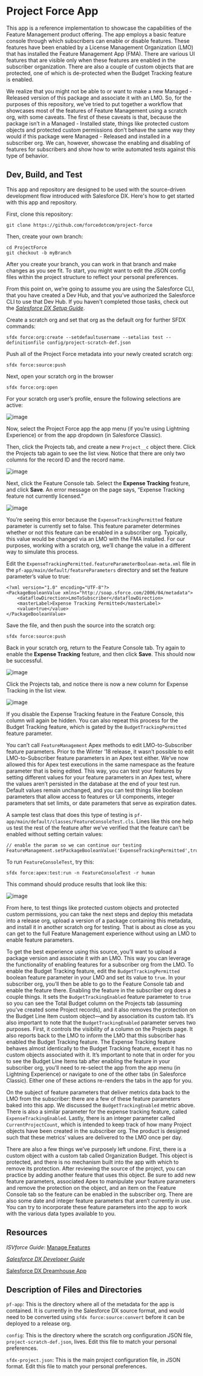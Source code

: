 # Project Force App

This app is a reference implementation to showcase the capabilities of the Feature Management product offering. The app employs a basic feature console through which subscribers can enable or disable features. These features have been enabled by a License Management Organization (LMO) that has installed the Feature Management App (FMA). There are various UI features that are visible only when these features are enabled in the subscriber organization. There are also a couple of custom objects that are protected, one of which is de-protected when the Budget Tracking feature is enabled. 

We realize that you might not be able to or want to make a new Managed - Released version of this package and associate it with an LMO. So, for the purposes of this repository, we’ve tried to put together a workflow that showcases most of the features of Feature Management using a scratch org, with some caveats. The first of these caveats is that, because the package isn’t in a Managed - Installed state, things like protected custom objects and protected custom permissions don’t behave the same way they would if this package were Managed - Released and installed in a subscriber org. We can, however, showcase the enabling and disabling of features for subscribers and show how to write automated tests against this type of behavior. 

## Dev, Build, and Test

This app and repository are designed to be used with the source-driven development flow introduced with Salesforce DX. Here's how to get started with this app and repository.

First, clone this repository:

```
git clone https://github.com/forcedotcom/project-force
```

Then, create your own branch:

```
cd ProjectForce	
git checkout -b myBranch
```

After you create your branch, you can work in that branch and make changes as you see fit. To start, you might want to edit the JSON config files within the project structure to reflect your personal preferences. 

From this point on, we’re going to assume you are using the Salesforce CLI, that you have created a Dev Hub, and that you’ve authorized the Salesforce CLI to use that Dev Hub. If you haven't completed those tasks, check out the _[Salesforce DX Setup Guide](https://developer.salesforce.com/docs/atlas.en-us.sfdx_setup.meta/sfdx_setup)_.

Create a scratch org and set that org as the default org for further SFDX commands:

```
sfdx force:org:create --setdefaultusername --setalias test --definitionfile config/project-scratch-def.json 
```

Push all of the Project Force metadata into your newly created scratch org:

```
sfdx force:source:push
```

Next, open your scratch org in the browser

```
sfdx force:org:open
```

For your scratch org user’s profile, ensure the following selections are active:

![image](https://user-images.githubusercontent.com/45772/30082726-1464101c-9249-11e7-9cfb-d34e5889dccb.png)

Now, select the Project Force app the app menu (if you’re using Lightning Experience) or from the app dropdown (in Salesforce Classic).

Then, click the Projects tab, and create a new `Project__c` object there. Click the Projects tab again to see the list view. Notice that there are only two columns for the record ID and the record name.

![image](https://user-images.githubusercontent.com/31550188/30071448-f94d219e-9223-11e7-9db7-0877646b7b7c.png)

Next, click the Feature Console tab. Select the **Expense Tracking** feature, and click **Save**. An error message on the page says, “Expense Tracking feature not currently licensed.” 

![image](https://user-images.githubusercontent.com/31550188/30071402-c6374a46-9223-11e7-931e-6ad24d2b6745.png)

You’re seeing this error because the `ExpenseTrackingPermitted` feature parameter is currently set to false. This feature parameter determines whether or not this feature can be enabled in a subscriber org. Typically, this value would be changed via an LMO with the FMA installed. For our purposes, working with a scratch org, we’ll change the value in a different way to simulate this process. 

Edit the `ExpenseTrackingPermitted.featureParameterBoolean-meta.xml` file in the `pf-app/main/default/featureParameters` directory and set the feature parameter’s value to true:

```
<?xml version="1.0" encoding="UTF-8"?>
<PackageBooleanValue xmlns="http://soap.sforce.com/2006/04/metadata">
    <dataflowDirection>LmoToSubscriber</dataflowDirection>
    <masterLabel>Expense Tracking Permitted</masterLabel>
    <value>true</value>
</PackageBooleanValue>
```

Save the file, and then push the source into the scratch org:

```
sfdx force:source:push
```

Back in your scratch org, return to the Feature Console tab. Try again to enable the **Expense Tracking** feature, and then click **Save**. This should now be successful. 

![image](https://user-images.githubusercontent.com/31550188/30071529-42e21eae-9224-11e7-9d87-d6b5b4e1e131.png)

Click the Projects tab, and notice there is now a new column for Expense Tracking in the list view. 

![image](https://user-images.githubusercontent.com/31550188/30071557-5919a764-9224-11e7-9b82-790822c42f41.png)

If you disable the Expense Tracking feature in the Feature Console, this column will again be hidden. You can also repeat this process for the Budget Tracking feature, which is gated by the `BudgetTrackingPermitted` feature parameter. 

You can’t call `FeatureManagement` Apex methods to edit LMO-to-Subscriber feature parameters. Prior to the Winter ’18 release, it wasn’t possible to edit LMO-to-Subscriber feature parameters in an Apex test either. We’ve now allowed this for Apex test executions in the same namespace as the feature parameter that is being edited. This way, you can test your features by setting different values for your feature parameters in an Apex test, where the values aren’t persisted in the database at the end of your test run. Default values remain unchanged, and you can test things like boolean parameters that allow access to features or UI components, integer parameters that set limits, or date parameters that serve as expiration dates. 

A sample test class that does this type of testing is `pf-app/main/default/classes/FeatureConsoleTest.cls`. Lines like this one help us test the rest of the feature after we’ve verified that the feature can’t be enabled without setting certain values:

```
// enable the param so we can continue our testing
FeatureManagement.setPackageBooleanValue('ExpenseTrackingPermitted',true);
```

To run `FeatureConsoleTest`, try this:

```
sfdx force:apex:test:run -n FeatureConsoleTest -r human
```

This command should produce results that look like this:

![image](https://user-images.githubusercontent.com/31550188/30071140-f456df28-9222-11e7-8c6a-9e93af46492c.png)

From here, to test things like protected custom objects and protected custom permissions, you can take the next steps and deploy this metadata into a release org, upload a version of a package containing this metadata, and install it in another scratch org for testing. That is about as close as you can get to the full Feature Management experience without using an LMO to enable feature parameters. 

To get the best experience using this source, you’ll want to upload a package version and associate it with an LMO. This way you can leverage the functionality of enabling features for a subscriber org from the LMO. To enable the Budget Tracking feature,  edit the `BudgetTrackingPermitted` boolean feature parameter in your LMO and set its value to `true`. In your subscriber org, you’ll then be able to go to the Feature Console tab and enable the feature there. Enabling the feature in the subscriber org does a couple things. It sets the `BudgetTrackingEnabled` feature parameter to `true` so you can see the Total Budget column on the Projects tab (assuming you’ve created some Project records), and it also removes the protection on the Budget Line Item custom object—and by association its custom tab. It’s also important to note that the `BudgetTrackingEnabled` parameter serves two purposes. First, it controls the visibility of a column on the Projects page. It also reports back to the LMO to inform the LMO that this subscriber has enabled the Budget Tracking feature. The Expense Tracking feature behaves almost identically to the Budget Tracking feature, except it has no custom objects associated with it. It’s important to note that in order for you to see the Budget Line Items tab after enabling the feature in your subscriber org, you’ll need to re-select the app from the app menu (in Lightning Experience) or navigate to one of the other tabs (in Salesforce Classic). Either one of these actions re-renders the tabs in the app for you. 

On the subject of feature parameters that deliver metrics data back to the LMO from the subscriber: there are a few of these feature parameters baked into this app. We discussed the `BudgetTrackingEnabled` metric above. There is also a similar parameter for the expense tracking feature, called `ExpenseTrackingEnabled`. Lastly, there is an integer parameter called `CurrentProjectCount`, which is intended to keep track of how many Project objects have been created in the subscriber org. The product is designed such that these metrics’ values are delivered to the LMO once per day. 

There are also a few things we’ve purposely left undone. First, there is a custom object with a custom tab called Organization Budget. This object is protected, and there is no mechanism built into the app with which to remove its protection. After reviewing the source of the project, you can practice by adding another feature that uses this object. Be sure to add new feature parameters, associated Apex to manipulate your feature parameters and remove the protection on the object, and an item on the Feature Console tab so the feature can be enabled in the subscriber org. There are also some date and integer feature parameters that aren’t currently in use. You can try to incorporate these feature parameters into the app to work with the various data types available to you. 


## Resources

_ISVforce Guide_: [Manage Features](https://developer.salesforce.com/docs/atlas.en-us.packagingGuide.meta/packagingGuide/fma_manage_features.htm)

_[Salesforce DX Developer Guide](https://developer.salesforce.com/docs/atlas.en-us.sfdx_dev.meta/sfdx_dev)_

[Salesforce DX Dreamhouse App](https://github.com/DreamhouseApp/dreamhouse-sfdx)

## Description of Files and Directories

`pf-app`:
	This is the directory where all of the metadata for the app is contained. It is currently in the Salesforce DX source format, and would need to be converted using `sfdx force:source:convert` before it can be deployed to a release org.
 
`config`:
	This is the directory where the scratch org configuration JSON file, `project-scratch-def.json`, lives. Edit this file to match your personal preferences.

`sfdx-project.json`:
	This is the main project configuration file, in JSON format. Edit this file to match your personal preferences.


